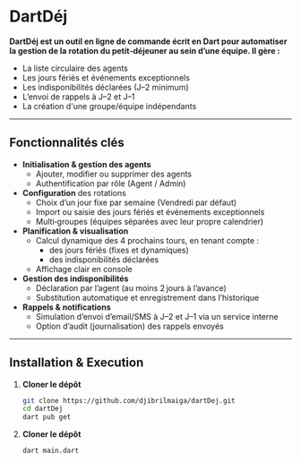 # DartDéj

**DartDéj est un outil en ligne de commande écrit en Dart pour automatiser la gestion de la rotation du petit‑déjeuner au sein d’une équipe. Il gère :**

- La liste circulaire des agents  
- Les jours fériés et événements exceptionnels  
- Les indisponibilités déclarées (J–2 minimum)  
- L’envoi de rappels à J–2 et J–1  
- La création d'une groupe/équipe indépendants  

---

##  Fonctionnalités clés

- **Initialisation & gestion des agents** 
  - Ajouter, modifier ou supprimer des agents  
  - Authentification par rôle (Agent / Admin)  
- **Configuration** des rotations  
  - Choix d’un jour fixe par semaine (Vendredi par défaut)  
  - Import ou saisie des jours fériés et événements exceptionnels  
  - Multi‑groupes (équipes séparées avec leur propre calendrier)  
- **Planification & visualisation**  
  - Calcul dynamique des 4 prochains tours, en tenant compte :  
    - des jours fériés (fixes et dynamiques)  
    - des indisponibilités déclarées  
  - Affichage clair en console  
- **Gestion des indisponibilités**  
  - Déclaration par l’agent (au moins 2 jours à l’avance)  
  - Substitution automatique et enregistrement dans l’historique  
- **Rappels & notifications**  
  - Simulation d’envoi d’email/SMS à J–2 et J–1 via un service interne  
  - Option d’audit (journalisation) des rappels envoyés  

---

##  Installation & Execution

1. **Cloner le dépôt**  
   ```bash
   git clone https://github.com/djibrilmaiga/dartDej.git
   cd dartDej
   dart pub get 
   
   
 2. **Cloner le dépôt**
    ```bash
    dart main.dart


